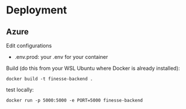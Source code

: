 # Deployment

## Azure
Edit configurations

* .env.prod: your .env for your container

Build (do this from your WSL Ubuntu where Docker is already installed):

```
docker build -t finesse-backend .
```

test locally:

```
docker run -p 5000:5000 -e PORT=5000 finesse-backend
```
